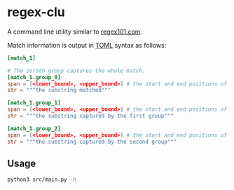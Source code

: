 # regex-clu

A command line utility similar to [regex101.com](regex101.com).

Match information is output in [TOML](https://toml.io/en/) syntax as follows:

```toml
[match_1]

# The zeroth group captures the whole match.
[match_1.group_0]
span = [<lower_bound>, <upper_bound>] # the start and end positions of the substring matched
str = """the substring matched"""

[match_1.group_1]
span = [<lower_bound>, <upper_bound>] # the start and end positions of the substring captured by the first group
str = """the substring captured by the first group"""

[match_1.group_2]
span = [<lower_bound>, <upper_bound>] # the start and end positions of the substring captured by the second group
str = """the substring captured by the second group"""
```

## Usage

```Bash
python3 src/main.py -h
```
